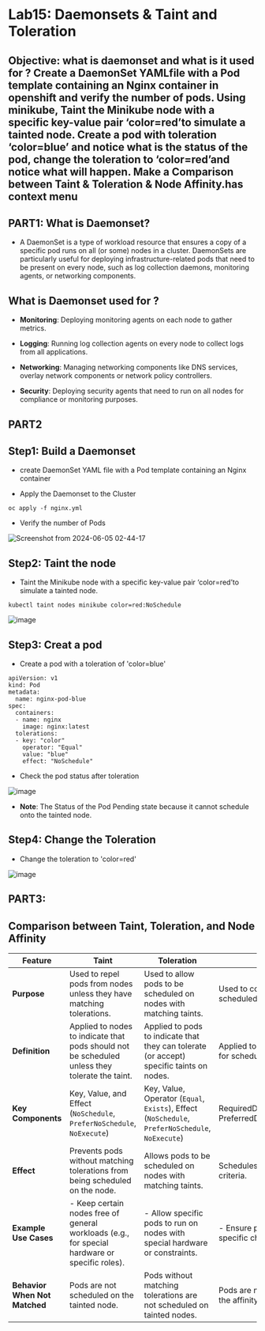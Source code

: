 # Lab15: Daemonsets & Taint and Toleration 

## Objective: what is daemonset and what is it used for ? Create a DaemonSet YAMLfile with a Pod template containing an Nginx container in openshift and verify the number of pods. Using minikube, Taint the Minikube node with a specific key-value pair ‘color=red’to simulate a tainted node. Create a pod with toleration ‘color=blue’ and notice what is the status of the pod, change the toleration to ‘color=red’and notice what will happen. Make a Comparison between Taint & Toleration & Node Affinity.has context menu

## PART1: What is Daemonset?
- A DaemonSet is a type of workload resource that ensures a copy of a specific pod runs on all (or some) nodes in a cluster. DaemonSets are particularly useful for deploying infrastructure-related pods that need to be present on every node, such as log collection daemons, monitoring agents, or networking components.

## What is Daemonset used for ?
- **Monitoring**: Deploying monitoring agents on each node to gather metrics.

- **Logging**: Running log collection agents on every node to collect logs from all applications.

- **Networking**: Managing networking components like DNS services, overlay network components or network policy controllers.

- **Security**: Deploying security agents that need to run on all nodes for compliance or monitoring purposes.

## PART2

## Step1: Build a Daemonset 

- create DaemonSet YAML file with a Pod template containing an Nginx container

- Apply the Daemonset to the Cluster

```
oc apply -f nginx.yml
```

- Verify the number of Pods

![Screenshot from 2024-06-05 02-44-17](https://github.com/ramy282/iVolve_OJT/assets/60857262/a43f5d2f-7280-4003-9d30-b1110dbd4fc0)

## Step2: Taint the node

- Taint the Minikube node with a specific key-value pair ‘color=red’to simulate a tainted node.
  
```
kubectl taint nodes minikube color=red:NoSchedule
```

![image](https://github.com/ramy282/iVolve_OJT/assets/60857262/d5041e7f-3102-4e4e-ac87-62d9054843d5)

## Step3: Creat a pod

- Create a pod with a toleration of 'color=blue'

```
apiVersion: v1
kind: Pod
metadata:
  name: nginx-pod-blue
spec:
  containers:
  - name: nginx
    image: nginx:latest
  tolerations:
  - key: "color"
    operator: "Equal"
    value: "blue"
    effect: "NoSchedule"
```
 
- Check the pod status after toleration

![image](https://github.com/ramy282/iVolve_OJT/assets/60857262/75eba0aa-b418-433a-b42e-d82f9b8a19c9)

- **Note**: The Status of the Pod Pending state because it cannot schedule onto the tainted node.  

## Step4: Change the Toleration

- Change the toleration to 'color=red'

![image](https://github.com/ramy282/iVolve_OJT/assets/60857262/6abc8199-3335-4f7e-97d5-ffba3ed816c8)

## PART3: 

## Comparison between Taint, Toleration, and Node Affinity

| Feature            | Taint                                                                 | Toleration                                                              | Node Affinity                                                          |
|--------------------|-----------------------------------------------------------------------|-------------------------------------------------------------------------|------------------------------------------------------------------------|
| **Purpose**        | Used to repel pods from nodes unless they have matching tolerations.  | Used to allow pods to be scheduled on nodes with matching taints.        | Used to constrain which nodes a pod can be scheduled based on node labels. |
| **Definition**     | Applied to nodes to indicate that pods should not be scheduled unless they tolerate the taint. | Applied to pods to indicate that they can tolerate (or accept) specific taints on nodes. | Applied to pods to define rules about node labels for scheduling.        |
| **Key Components** | Key, Value, and Effect (`NoSchedule`, `PreferNoSchedule`, `NoExecute`) | Key, Value, Operator (`Equal`, `Exists`), Effect (`NoSchedule`, `PreferNoSchedule`, `NoExecute`) | RequiredDuringSchedulingIgnoredDuringExecution, PreferredDuringSchedulingIgnoredDuringExecution |
| **Effect**         | Prevents pods without matching tolerations from being scheduled on the node. | Allows pods to be scheduled on nodes with matching taints.                | Schedules pods on nodes that meet specific label criteria.                |
| **Example Use Cases** | - Keep certain nodes free of general workloads (e.g., for special hardware or specific roles). | - Allow specific pods to run on nodes with special hardware or constraints. | - Ensure pods are scheduled on nodes with specific characteristics (e.g., region, disk type). |
| **Behavior When Not Matched** | Pods are not scheduled on the tainted node.                 | Pods without matching tolerations are not scheduled on tainted nodes.     | Pods are not scheduled on nodes that do not meet the affinity criteria.   |


